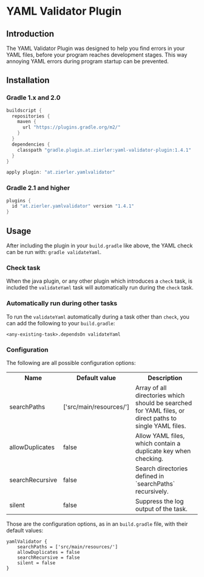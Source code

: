 # YAML Validator Plugin

## Introduction

The YAML Validator Plugin was designed to help you find errors in your YAML files, before your program reaches development stages. This way annoying YAML errors during program startup can be prevented.

## Installation

### Gradle 1.x and 2.0

```groovy
buildscript {
  repositories {
    maven {
      url "https://plugins.gradle.org/m2/"
    }
  }
  dependencies {
    classpath "gradle.plugin.at.zierler:yaml-validator-plugin:1.4.1"
  }
}

apply plugin: "at.zierler.yamlvalidator"
```

### Gradle 2.1 and higher

```groovy
plugins {
  id "at.zierler.yamlvalidator" version "1.4.1"
}
```

## Usage

After including the plugin in your `build.gradle` like above, the YAML check can be run with: `gradle validateYaml`.

### Check task

When the java plugin, or any other plugin which introduces a `check` task, is included the `validateYaml` task will automatically run during the `check` task.

### Automatically run during other tasks

To run the `validateYaml` automatically during a task other than `check`, you can add the following to your `build.gradle`:

    <any-existing-task>.dependsOn validateYaml

### Configuration

The following are all possible configuration options:

<table border="0">
	<tr>
		<th>Name</th>
		<th>Default value</th>
		<th>Description</th>
	</tr>
	<tr>
		<td>searchPaths</td>
		<td>['src/main/resources/']</td>
		<td>Array of all directories which should be searched for YAML files, or direct paths to single YAML files.</td>
	</tr>
	<tr>
		<td>allowDuplicates</td>
		<td>false</td>
		<td>Allow YAML files, which contain a duplicate key when checking.</td>
	</tr>
	<tr>
		<td>searchRecursive</td>
		<td>false</td>
		<td>Search directories defined in `searchPaths` recursively.</td>
	</tr>
    <tr>
        <td>silent</td>
        <td>false</td>
        <td>Suppress the log output of the task. </td>
    </tr>	
</table>

Those are the configuration options, as in an `build.gradle` file, with their default values:

```
yamlValidator {
    searchPaths = ['src/main/resources/']
    allowDuplicates = false
    searchRecursive = false
    silent = false
}
```
